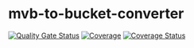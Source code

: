# mvb-to-bucket-converter
[![Quality Gate Status](https://sonarcloud.io/api/project_badges/measure?project=azak-azkaran_mvb-to-bucket-converter&metric=alert_status)](https://sonarcloud.io/dashboard?id=azak-azkaran_mvb-to-bucket-converter)
[![Coverage](https://sonarcloud.io/api/project_badges/measure?project=azak-azkaran_mvb-to-bucket-converter&metric=coverage)](https://sonarcloud.io/dashboard?id=azak-azkaran_mvb-to-bucket-converter)
[![Coverage Status](https://coveralls.io/repos/github/azak-azkaran/mvb-to-bucket-converter/badge.svg?branch=main)](https://coveralls.io/github/azak-azkaran/mvb-to-bucket-converter?branch=main)
